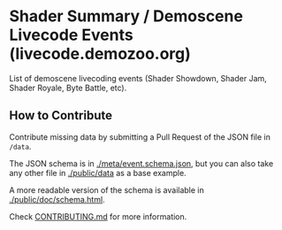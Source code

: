 # Shader Summary / Demoscene Livecode Events (livecode.demozoo.org)

List of demoscene livecoding events (Shader Showdown, Shader Jam, Shader Royale, Byte Battle, etc).

## How to Contribute

Contribute missing data by submitting a Pull Request of the JSON file in `/data`.

The JSON schema is in [./meta/event.schema.json](./meta/event.schema.json), but you can also take any other file in [./public/data](./public/data) as a base example.

A more readable version of the schema is available in [./public/doc/schema.html](./public/doc/schema.html).

Check [CONTRIBUTING.md](./CONTRIBUTING.md) for more information.
